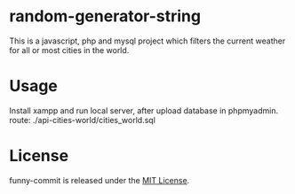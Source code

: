 # random-generator-string

This is a javascript, php and mysql project which filters the current weather for all or most cities in the world.

# Usage

Install xampp and run local server, after upload database in phpmyadmin.
route: ./api-cities-world/cities_world.sql


# License

funny-commit is released under the [MIT License](https://opensource.org/licenses/MIT).